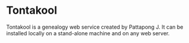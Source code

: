 # Tontakool
Tontakool is a genealogy web service created by Pattapong J. It can be installed locally on a stand-alone machine and on any web server.
